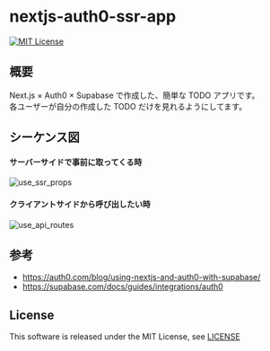 # nextjs-auth0-ssr-app

[![MIT License](http://img.shields.io/badge/license-MIT-blue.svg?style=flat)](LICENSE)

## 概要

Next.js × Auth0 × Supabase で作成した、簡単な TODO アプリです。  
各ユーザーが自分の作成した TODO だけを見れるようにしてます。

## シーケンス図

#### サーバーサイドで事前に取ってくる時

![use_ssr_props](https://user-images.githubusercontent.com/27859201/163181649-4cc2c226-6189-4b51-aeba-3803045817c9.png)

#### クライアントサイドから呼び出したい時

![use_api_routes](https://user-images.githubusercontent.com/27859201/163181622-ee4501ec-12c9-4895-80ec-d55abb27e0cc.png)

## 参考

- https://auth0.com/blog/using-nextjs-and-auth0-with-supabase/
- https://supabase.com/docs/guides/integrations/auth0

## License

This software is released under the MIT License, see [LICENSE](LICENSE)
